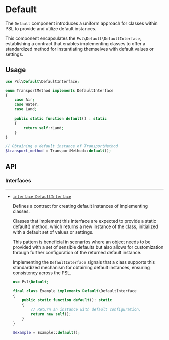 # Default

The `Default` component introduces a uniform approach for classes within PSL to provide and utilize default instances.

This component encapsulates the `Psl\Default\DefaultInterface`, establishing a contract that enables implementing
classes to offer a standardized method for instantiating themselves with default values or settings.

## Usage

```php
use Psl\Default\DefaultInterface;

enum TransportMethod implements DefaultInterface
{
    case Air;
    case Water;
    case Land;

    public static function default() : static
    {
        return self::Land;
    }
}

// Obtaining a default instance of TransportMethod
$transport_method = TransportMethod::default();
```

## API

### Interfaces

---

* [`interface DefaultInterface`](DefaultInterface.php)

    Defines a contract for creating default instances of implementing classes.

    Classes that implement this interface are expected to provide a static default() method, 
    which returns a new instance of the class, initialized with a default set of values or settings.

    This pattern is beneficial in scenarios where an object needs to be provided with a set of sensible defaults
    but also allows for customization through further configuration of the returned default instance.

    Implementing the `DefaultInterface` signals that a class supports this standardized mechanism for obtaining default instances, ensuring consistency across the PSL.

    ```php
    use Psl\Default;

    final class Example implements Default\DefaultInterface
    {
        public static function default(): static
        {
            // Return an instance with default configuration.
            return new self();
        }
    }

    $example = Example::default();
    ```
